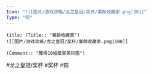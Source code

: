 ```yaml
---
Icon: "![[图片/游戏攻略/龙之皇冠/奖杯/業餘收藏家.png|30]]"
Type: "铜"
---
```

```ad-common-bronze-trophy
title: (Title:: "業餘收藏家")
![[图片/游戏攻略/龙之皇冠/奖杯/業餘收藏家.png|100]]

(Comment:: "獲得10幅獎賞美術圖")
```

#龙之皇冠/奖杯 #奖杯 #铜
